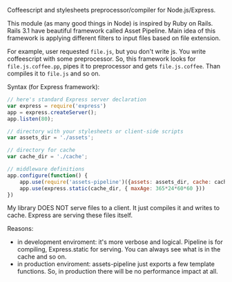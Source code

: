 Coffeescript and stylesheets preprocessor/compiler for Node.js/Express.

This module (as many good things in Node) is inspired by Ruby on Rails. Rails 3.1 have beautiful framework called Asset Pipeline. Main idea of this framework is applying different filters to input files based on file extension. 

For example, user requested	`file.js`, but you don't write js. You write coffeescript with some preprocessor. So, this framework looks for `file.js.coffee.pp`, pipes it to preprocessor and gets `file.js.coffee`. Than compiles it to `file.js` and so on.


Syntax (for Express framework):

```javascript
// here's standard Express server declaration
var express = require('express')
app = express.createServer();
app.listen(80);

// directory with your stylesheets or client-side scripts
var assets_dir = './assets';

// directory for cache
var cache_dir = './cache';

// middleware definitions
app.configure(function() {
	app.use(require('assets-pipeline')({assets: assets_dir, cache: cache_dir}))
	app.use(express.static(cache_dir, { maxAge: 365*24*60*60 }))
})
```

My library DOES NOT serve files to a client. It just compiles it and writes to cache. Express are serving these files itself.

Reasons:
- in development enviroment: it's more verbose and logical. Pipeline is for compiling, Express.static for serving. You can always see what is in the cache and so on.
- in production enviroment: assets-pipeline just exports a few template functions. So, in production there will be no performance impact at all.

